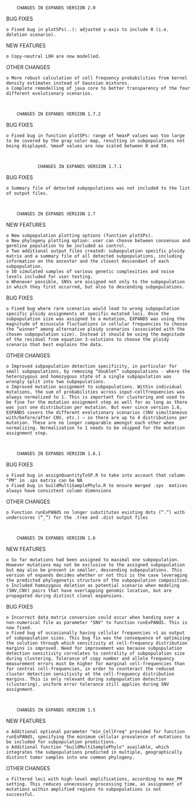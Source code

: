 		CHANGES IN EXPANDS VERSION 2.0

BUG FIXES

    o Fixed bug in plotSPs(..): adjusted y-axis to include 0 (i.e. deletion scenario).

NEW FEATURES

    o Copy-neutral LOH are now modelled. 

OTHER CHANGES	

    o More robust calculation of cell frequency probabilities from kernel density estimates instead of Gaussian mixtures.
    o Complete remodelling of java core to better transparency of the four different evolutionary scenarios.


	
		CHANGES IN EXPANDS VERSION 1.7.2		
BUG FIXES

    o Fixed bug in function plotSPs: range of %maxP values was too large to be covered by the gray color map, resulting in subpopulations not being displayed. %maxP values are now scaled between 0 and 50.



                CHANGES IN EXPANDS VERSION 1.7.1
BUG FIXES

    o Summary file of detected subpopulations was not included to the list of output files.



		CHANGES IN EXPANDS VERSION 1.7


NEW FEATURES

    o New subpopulation plotting options (function plotSPs).
    o New phylogeny plotting option: user can choose between consensus and germline population to be included as control.
    o Two additional output files created: subpopulation specific ploidy matrix and a summary file of all detected subpopulations, including information on the ancestor and the closest descendant of each subpopulation.
    o 50 simulated samples of various genetic complexities and noise levels included for user testing.
    o Whenever possible, SNVs are assigned not only to the subpopulation in which they first occurred, but also to descending subpopulations.

BUG FIXES

    o Fixed bug where rare scenarios would lead to wrong subpopulation specific ploidy assignments at specific mutated loci. Once the subpopulation size was assigned to a mutation, EXPANDS was using the magnitude of minuscule fluctuations in cellular frequencies to choose the “winner” among alternative ploidy scenarios (associated with the chosen subpopulation size). Instead it should be using the magnitude of the residual from equation 3-solutions to choose the ploidy scenario that best explains the data.
 

OTHER CHANGES

    o Improved subpopulation detection specificity, in particular for small subpopulations, by removing “doublet” subpopulations - where the heterozygous and homozygous state of a single subpopulation was wrongly split into two subpopulations.
    o Improved mutation assignment to subpopulations. Within individual mutations, the sum of probabilities across input-cellfrequencies was always normalized to 1. This is important for clustering and used to be fine for the mutation assignment step as well for as long as there was just one distribution per mutation. But ever since version 1.6, EXPANDS covers the different evolutionary scenarios (SNV simultaneous with/before/after CNV, etc.) – so there are up to 4 distributions per mutation. These are no longer comparable amongst each other when normalizing. Normalization to 1 needs to be skipped for the mutation assignment step.



		CHANGES IN EXPANDS VERSION 1.6.1

BUG FIXES

    o Fixed bug in assignQuantityToSP.R to take into account that column "PM" in .sps matrix can be NA
    o Fixed bug in buildMultiSamplePhylo.R to ensure merged .sps  matices always have consistent column dimensions

OTHER CHANGES

    o Function runExPANdS no longer substitutes existing dots (“.”) with underscores (“_”) for the .tree and .dist output files 



		CHANGES IN EXPANDS VERSION 1.6


NEW FEATURES

    o So far mutations had been assigned to maximal one subpopulation. However mutations may not be exclusive to the assigned subpopulation but may also be present in smaller, descending subpopulations. This version of expands decides whether or not this is the case leveraging the predicted phylogenetic structure of the subpopulation composition. 
    o Included homozygous deletion as potential scenario when modeling (SNV,CNV) pairs that have overlapping genomic location, but are propagated during distinct clonal expansions. 

BUG FIXES

    o Incorrect data matrix conversion could occur when handing over a non-numerical file as parameter "SNV" to function runExPANdS. This is now fixed.
    o Fixed bug of occasionally having cellular frequencies >1 as output of subpopulation sizes. This bug fix was the consequence of optimizing the solution through which sensitivity at cell-frequency distribution margins is improved. Need for improvement was because subpopulation detection sensitivity correlates to centrality of subpopulation size during clustering. Tolerance of copy number and allele frequency measurement errors must be higher for marginal cell-frequencies than for central cell-frequencies, in order to counteract the reduced cluster detection sensitivity at the cell-frequency distribution margins. This is only relevant during subpopulation detection (clustering), uniform error tolerance still applies during SNV assignment.



		CHANGES IN EXPANDS VERSION 1.5


NEW FEATURES

    o Additional optional parameter "min_CellFreq" provided for function runExPANdS, specifying the minimum cellular prevalence of mutations to be included for subpopulation predictions.
    o Additional function "buildMultiSamplePhylo" available, which integrates the subpopulations predicted in multiple, geographically distinct tumor samples into one common phylogeny.


OTHER CHANGES

    o Filtered loci with high-level amplifications, according to max_PM setting. This reduces unnecessary processing time, as assignment of mutations within amplified regions to subpopulations is not successful.

